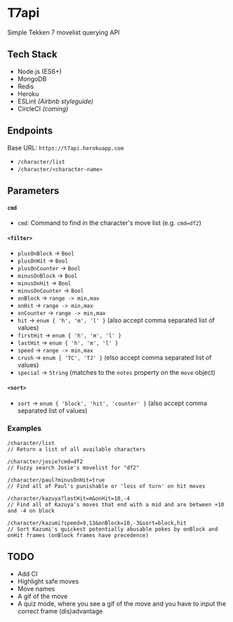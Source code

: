 # T7api

Simple Tekken 7 movelist querying API

## Tech Stack

- Node.js (ES6+)
- MongoDB
- Redis
- Heroku
- ESLint *(Airbnb styleguide)*
- CircleCI *(coming)*

## Endpoints

Base URL: `https://t7api.herokuapp.com`

- `/character/list`
- `/character/<character-name>`

## Parameters

#### `cmd`

- `cmd`: Command to find in the character's move list (e.g. `cmd=df2`)

#### `<filter>`

- `plusOnBlock` -> `Bool`
- `plusOnHit` -> `Bool`
- `plusOnCounter` -> `Bool`
- `minusOnBlock` -> `Bool`
- `minusOnHit` -> `Bool`
- `minusOnCounter` -> `Bool`
- `onBlock` -> `range -> min,max`
- `onHit` -> `range -> min,max`
- `onCounter` -> `range -> min,max`
- `hit` -> `enum { 'h', 'm', 'l' }` (also accept comma separated list of values)
- `firstHit` -> `enum { 'h', 'm', 'l' }`
- `lastHit` -> `enum { 'h', 'm', 'l' }`
- `speed` -> `range -> min,max`
- `crush` -> `enum { 'TC', 'TJ' }` (elso accept comma separated list of values)
- `special` -> `String` (matches to the `notes` property on the `move` object)

#### `<sort>`

- `sort` -> `enum { 'block', 'hit', 'counter' }` (also accept comma separated list of values)

### Examples

```javascipt
/character/list
// Return a list of all available characters
```

```javascipt
/character/josie?cmd=df2
// Fuzzy search Josie's movelist for "df2"
```

```javascipt
/character/paul?minusOnHit=true
// Find all of Paul's punishable or 'loss of turn' on hit moves
```

```javascipt
/character/kazuya?lastHit=m&onHit=10,-4
// Find all of Kazuya's moves that end with a mid and are between +10 and -4 on block
```

```javascipt
/character/kazumi?speed=9,13&onBlock=10,-3&sort=block,hit
// Sort Kazumi's quickest potentially abusable pokes by onBlock and onHit frames (onBlock frames have precedence)
```

## TODO

- Add CI
- Highlight safe moves
- Move names
- A gif of the move
- A quiz mode, where you see a gif of the move and you have to input the correct frame (dis)advantage
